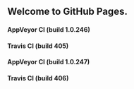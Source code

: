 ## Welcome to GitHub Pages.

#### AppVeyor CI (build 1.0.246)

#### Travis CI (build 405)

#### AppVeyor CI (build 1.0.247)

#### Travis CI (build 406)
